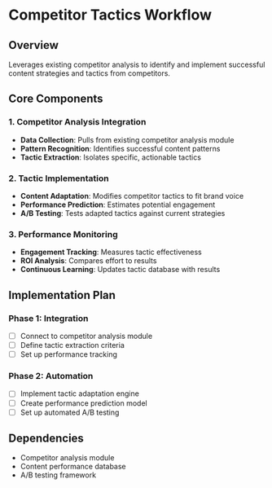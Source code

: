 # Competitor Tactics Workflow

## Overview
Leverages existing competitor analysis to identify and implement successful content strategies and tactics from competitors.

## Core Components

### 1. Competitor Analysis Integration
- **Data Collection**: Pulls from existing competitor analysis module
- **Pattern Recognition**: Identifies successful content patterns
- **Tactic Extraction**: Isolates specific, actionable tactics

### 2. Tactic Implementation
- **Content Adaptation**: Modifies competitor tactics to fit brand voice
- **Performance Prediction**: Estimates potential engagement
- **A/B Testing**: Tests adapted tactics against current strategies

### 3. Performance Monitoring
- **Engagement Tracking**: Measures tactic effectiveness
- **ROI Analysis**: Compares effort to results
- **Continuous Learning**: Updates tactic database with results

## Implementation Plan

### Phase 1: Integration
- [ ] Connect to competitor analysis module
- [ ] Define tactic extraction criteria
- [ ] Set up performance tracking

### Phase 2: Automation
- [ ] Implement tactic adaptation engine
- [ ] Create performance prediction model
- [ ] Set up automated A/B testing

## Dependencies
- Competitor analysis module
- Content performance database
- A/B testing framework
